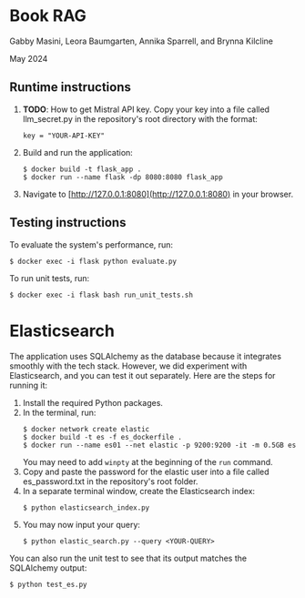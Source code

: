 # Book RAG
Gabby Masini, Leora Baumgarten, Annika Sparrell, and Brynna Kilcline

May 2024

## Runtime instructions

1. **TODO**: How to get Mistral API key. Copy your key into a file called llm_secret.py in the repository's root directory 
with the format:
    ```
    key = "YOUR-API-KEY"
    ```
2. Build and run the application:
    ```
    $ docker build -t flask_app .
    $ docker run --name flask -dp 8080:8080 flask_app
    ```
3. Navigate to [http://127.0.0.1:8080](http://127.0.0.1:8080) in your browser.

## Testing instructions

To evaluate the system's performance, run:
```
$ docker exec -i flask python evaluate.py
```
To run unit tests, run:
```
$ docker exec -i flask bash run_unit_tests.sh
```

# Elasticsearch

The application uses SQLAlchemy as the database because it integrates smoothly with the tech stack.
However, we did experiment with Elasticsearch, and you can test it out separately.
Here are the steps for running it:
1. Install the required Python packages.
2. In the terminal, run:
   ```
   $ docker network create elastic
   $ docker build -t es -f es_dockerfile .
   $ docker run --name es01 --net elastic -p 9200:9200 -it -m 0.5GB es
   ```
   You may need to add `winpty` at the beginning of the `run` command. 
2. Copy and paste the password for the elastic user into a file called es_password.txt in the repository's root folder.
3. In a separate terminal window, create the Elasticsearch index:
     ```
     $ python elasticsearch_index.py
     ```
4. You may now input your query:
   ```
   $ python elastic_search.py --query <YOUR-QUERY>
   ```

You can also run the unit test to see that its output matches the SQLAlchemy output:
```
$ python test_es.py
```
   
